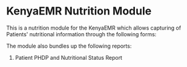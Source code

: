 KenyaEMR Nutrition Module
===============================

This is a nutrition module for the KenyaEMR which allows capturing of Patients'
nutritional information through the following forms:


The module also bundles up the following reports:
1. Patient PHDP and Nutritional Status Report